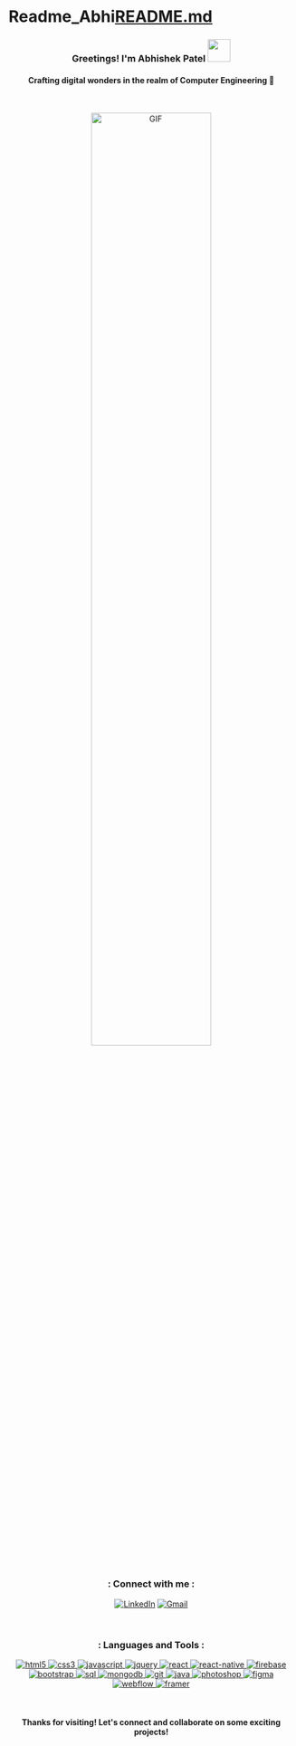 # Readme_Abhi[README.md](https://github.com/user-attachments/files/17449314/README.md)
<h3 align="center">Greetings! I'm Abhishek Patel <img height="40" src="https://emoji.gg/assets/emoji/7333-parrotdance.gif"></h3>
<h4 align="center">Crafting digital wonders in the realm of Computer Engineering 🚀</h4>

<br>

<p align="center">
  <img src="https://media.giphy.com/media/qgQUggAC3Pfv687qPC/giphy.gif" alt="GIF" width="65%">
</p>

<br>
<h3 align="center">: Connect with me :</h3>

<div align="center">

[![LinkedIn](https://img.shields.io/badge/LinkedIn-0077B5?style=for-the-badge&logo=linkedin&logoColor=white)](https://www.linkedin.com/in/abhishek-patel-b68ab4277/)
[![Gmail](https://img.shields.io/badge/Gmail-D14836?style=for-the-badge&logo=gmail&logoColor=white)](mailto:patelabhishek0501@gmail.com)

</div>

<br>

<h3 align="center">: Languages and Tools :</h3>

<p align="center">
  <a href="https://www.w3.org/html/" target="_blank">
    <img src="https://img.shields.io/badge/HTML5-E34F26?style=for-the-badge&logo=html5&logoColor=white" alt="html5"/>
  </a>
  <a href="https://www.w3schools.com/css/" target="_blank">
    <img src="https://img.shields.io/badge/CSS3-1572B6?style=for-the-badge&logo=css3&logoColor=white" alt="css3"/>
  </a>
  <a href="https://developer.mozilla.org/en-US/docs/Web/JavaScript" target="_blank">
    <img src="https://img.shields.io/badge/JavaScript-F7DF1E?style=for-the-badge&logo=javascript&logoColor=black" alt="javascript"/>
  </a>
  <a href="https://jquery.com/" target="_blank">
    <img src="https://img.shields.io/badge/jQuery-0769AD?style=for-the-badge&logo=jquery&logoColor=white" alt="jquery"/>
  </a>
  <a href="https://reactjs.org/" target="_blank">
    <img src="https://img.shields.io/badge/React-61DAFB?style=for-the-badge&logo=react&logoColor=black" alt="react"/>
  </a>
  <a href="https://reactnative.dev/" target="_blank">
    <img src="https://img.shields.io/badge/React%20Native-61DAFB?style=for-the-badge&logo=react&logoColor=black" alt="react-native"/>
  </a>
  <a href="https://firebase.google.com/" target="_blank">
    <img src="https://img.shields.io/badge/Firebase-FFCA28?style=for-the-badge&logo=firebase&logoColor=black" alt="firebase"/>
  </a>
  <a href="https://getbootstrap.com/" target="_blank">
    <img src="https://img.shields.io/badge/Bootstrap-563D7C?style=for-the-badge&logo=bootstrap&logoColor=white" alt="bootstrap"/>
  </a>
  <a href="https://www.mysql.com/" target="_blank">
    <img src="https://img.shields.io/badge/SQL-4479A1?style=for-the-badge&logo=mysql&logoColor=white" alt="sql"/>
  </a>
  <a href="https://www.mongodb.com/" target="_blank">
    <img src="https://img.shields.io/badge/MongoDB-47A248?style=for-the-badge&logo=mongodb&logoColor=white" alt="mongodb"/>
  </a>
  <a href="https://git-scm.com/" target="_blank">
    <img src="https://img.shields.io/badge/Git-F05032?style=for-the-badge&logo=git&logoColor=white" alt="git"/>
  </a>
  <a href="https://www.java.com/" target="_blank">
    <img src="https://img.shields.io/badge/Java-007396?style=for-the-badge&logo=java&logoColor=white" alt="java"/>
  </a>
  <a href="https://www.adobe.com/products/photoshop.html" target="_blank">
    <img src="https://img.shields.io/badge/Photoshop-31A8FF?style=for-the-badge&logo=adobephotoshop&logoColor=white" alt="photoshop"/>
  </a>
  <a href="https://www.figma.com/" target="_blank">
    <img src="https://img.shields.io/badge/Figma-F24E1E?style=for-the-badge&logo=figma&logoColor=white" alt="figma"/>
  </a>
  <a href="https://webflow.com/" target="_blank">
    <img src="https://img.shields.io/badge/Webflow-4353FF?style=for-the-badge&logo=webflow&logoColor=white" alt="webflow"/>
  </a>
  <a href="https://framer.com/" target="_blank">
    <img src="https://img.shields.io/badge/Framer-0055FF?style=for-the-badge&logo=framer&logoColor=white" alt="framer"/>
  </a>
</p>

<br>



<h4 align="center">Thanks for visiting! Let's connect and collaborate on some exciting projects!</h4>


